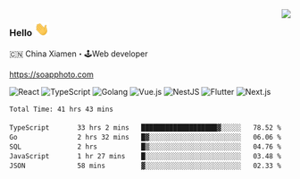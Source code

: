 <img align="right" src="https://github-readme-stats.vercel.app/api?username=yiiu&show_icons=false&bg_color=30,e96443,904e95&title_color=fff&text_color=fff" />

### Hello <img src="https://raw.githubusercontent.com/ABSphreak/ABSphreak/master/gifs/Hi.gif" width="26px" />
 
🇨🇳 China Xiamen・🕹Web developer

https://soapphoto.com

<p align="left"><img src="https://cdn.svgporn.com/logos/react.svg" alt="React" width="32" height="32"/> <img src="https://cdn.svgporn.com/logos/typescript-icon.svg" alt="TypeScript" width="32" height="32"/> <img src="https://cdn.svgporn.com/logos/gopher.svg" alt="Golang" width="32" height="32"/> <img src="https://cdn.svgporn.com/logos/vue.svg" alt="Vue.js" width="32" height="32"/> <img src="https://cdn.svgporn.com/logos/nestjs.svg" alt="NestJS" width="32" height="32"/> <img src="https://cdn.svgporn.com/logos/flutter.svg" alt="Flutter" width="32" height="32"/> <img src="https://cdn.svgporn.com/logos/nextjs-icon.svg" alt="Next.js" width="32" height="32"/></p>


<!--START_SECTION:waka-->

```txt
Total Time: 41 hrs 43 mins

TypeScript       33 hrs 2 mins   ███████████████████▓░░░░░   78.52 %
Go               2 hrs 32 mins   █▓░░░░░░░░░░░░░░░░░░░░░░░   06.06 %
SQL              2 hrs           █▒░░░░░░░░░░░░░░░░░░░░░░░   04.76 %
JavaScript       1 hr 27 mins    █░░░░░░░░░░░░░░░░░░░░░░░░   03.48 %
JSON             58 mins         ▓░░░░░░░░░░░░░░░░░░░░░░░░   02.33 %
```

<!--END_SECTION:waka-->
